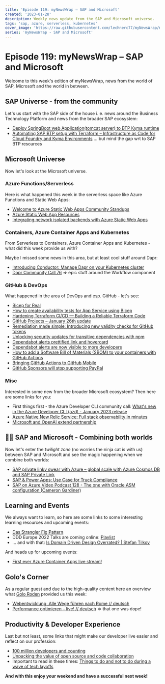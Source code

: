 ```yaml
---
title: 'Episode 119: myNewsWrap – SAP and Microsoft'
created: '2023-01-28'
description: Weekly news update from the SAP and Microsoft universe.
tags: 'sap, azure, serverless, kubernetes'
cover_image: 'https://raw.githubusercontent.com/lechnerc77/myNewsWrap/main/episodes/cover-images/episode119small.png'
series: 'myNewsWrap - SAP and Microsoft'
---
```


# Episode 119: myNewsWrap – SAP and Microsoft

Welcome to this week's edition of myNewsWrap, news from the world of SAP, Microsoft and the world in between.

## SAP Universe - from the community

Let's us start with the SAP side of the house i. e. news around the Business Technology Platform and news from the broader SAP ecosystem:

* [Deploy SpringBoot web Application(tomcat server) to BTP Kyma runtime](https://blogs.sap.com/2023/01/24/deployee-springboot-web-applicationtomcat-server-to-btp-kyma-runtime/)
* [Automating SAP BTP setup with Terraform – Infrastructure as Code for Cloud Foundry and Kyma Environments](https://blogs.sap.com/2023/01/23/automating-sap-btp-setup-with-terraform-infrastructure-as-code-for-cloud-foundry-and-kyma-environments/) ... but mind the gap wrt to SAP BTP resources

## Microsoft Universe

Now let's look at the Microsoft universe.

### Azure Functions/Serverless

Here is what happened this week in the serverless space like Azure Functions and Static Web Apps:

* [Welcome to Azure Static Web Apps Community Standups](https://www.youtube.com/live/7hTQJs9Ku5Y?feature=share)
* [Azure Static Web App Resources](https://dev.to/stacy_cash/azure-static-web-app-resources-3gnm)
* [Integrating network isolated backends with Azure Static Web Apps](https://techcommunity.microsoft.com/t5/apps-on-azure-blog/integrating-network-isolated-backends-with-azure-static-web-apps/ba-p/3721136)

### Containers, Azure Container Apps and Kubernetes

From Serverless to Containers, Azure Container Apps and Kubernetes - what did this week provide us with?

Maybe I missed some news in this area, but at least cool stuff around Dapr:

* [Introducing Conductor: Manage Dapr on your Kubernetes cluster](https://youtu.be/k4f_-_dOtO0)
* [Dapr Community Call 76](https://youtu.be/s1p9MNl4VGo) => epic stuff around the Workflow component

### GitHub & DevOps

What happened in the area of DevOps and esp. GitHub - let's see:

* [Bicep for Real](https://bicepforreal.com/)
* [How to create availability tests for App Service using Bicep](https://dev.to/azure/how-to-create-availability-tests-for-app-service-using-bicep-5364)
* [Hardening Terraform CI/CD — Building a Reliable Terraform Code](https://medium.com/@calvineotieno010/hardening-terraform-ci-cd-building-a-reliable-terraform-code-ff76eafaf1e1)
* [GitHub Projects – January 26th update](https://github.blog/changelog/2023-01-26-github-projects-january-26th-update/)
* [Remediation made simple: Introducing new validity checks for GitHub tokens](https://github.blog/2023-01-19-remediation-made-simple-introducing-new-validity-checks-for-github-tokens/)
* [Unlocking security updates for transitive dependencies with npm](https://github.blog/2023-01-19-unlocking-security-updates-for-transitive-dependencies-with-npm/)
* [Dependabot alerts prettified link and hovercard](https://github.blog/changelog/2023-01-24-dependabot-alerts-prettified-link-and-hovercard/)
* [Dependabot alerts are now visible to more developers](https://github.blog/2023-01-17-dependabot-alerts-are-now-visible-to-more-developers/)
* [How to add a Software Bill of Materials (SBOM) to your containers with GitHub Actions](https://actuated.dev/blog/sbom-in-github-actions)
* [Bringing GitHub Actions to GitHub Mobile](https://github.blog/2023-01-20-bringing-github-actions-to-github-mobile/)
* [GitHub Sponsors will stop supporting PayPal](https://github.blog/changelog/2023-01-23-github-sponsors-will-stop-supporting-paypal/)

### Misc

Interested in some new from the broader Microsoft ecosystem? Then here are some links for you:

* First things first - the Azure Developer CLI community call: [What's new in the Azure Developer CLI (azd) - January 2023 release](https://www.youtube.com/live/uhFXxHnhJts?feature=share)
* [Azure Native New Relic Service: Full stack observability in minutes](https://azure.microsoft.com/blog/azure-native-new-relic-service-full-stack-observability-in-minutes/)
* [Microsoft and OpenAI extend partnership](https://blogs.microsoft.com/blog/2023/01/23/microsoftandopenaiextendpartnership/)

## 🐱‍👤 SAP and Microsoft - Combining both worlds

Now let's enter the _twilight zone_ (no worries the ninja cat is with us) between SAP and Microsoft and see the magic happening when we combine both worlds:

* [SAP private linky swear with Azure – global scale with Azure Cosmos DB and SAP Private Link](https://blogs.sap.com/2023/01/27/sap-private-linky-swear-with-azure-global-scale-with-azure-cosmos-db-with-sap-private-link/)
* [SAP & Power Apps: Use Case for Truck Compliance](https://www.linkedin.com/pulse/sap-power-apps-use-case-truck-compliance-ronald-knienieder/)
* [SAP on Azure Video Podcast 128 - The one with Oracle ASM configuration (Cameron Gardiner)](https://youtu.be/lkbA-IX1EP0)

## Learning and Events

We always want to learn, so here are some links to some interesting learning resources and upcoming events:

* [Das Strangler Fig Pattern](https://www.youtube.com/live/QkIdWnwFuqo?feature=share)
* DDD Europe 2022 Talks are coming online: [Playlist](https://youtube.com/playlist?list=PLf9p-N3ltMTuLsC4ZtY0CXIBfldqiVbgG)
* ... and with that: [Is Domain Driven Design Overrated? | Stefan Tilkov](https://youtu.be/cTtO0oFohMY)

And heads up for upcoming events:

* [First ever Azure Container Apps live stream!](https://www.youtube.com/live/D4tNmIeoX0c?feature=share)

## Golo's Corner

As a regular guest and due to the high-quality content here an overview what [Golo Roden](https://twitter.com/goloroden) provided us this week:

* [Webentwicklung: Alle Wege führen nach Rome // deutsch](https://youtu.be/3C68px_o2qU) 
* [Performance optimieren – live! // deutsch](https://www.youtube.com/live/SsdC4acgzXg?feature=share) => that one was dope!

## Productivity & Developer Experience

Last but not least, some links that might make our developer live easier and reflect on our profession:

* [100 million developers and counting](https://github.blog/2023-01-25-100-million-developers-and-counting/)
* [Unpacking the value of open source and code collaboration](https://github.blog/2023-01-20-unpacking-the-value-of-open-source-and-code-collaboration/)
* Important to read in these times: [Things to do and not to do during a wave of tech layoffs](https://www.linkedin.com/pulse/things-do-during-wave-tech-layoffs-christian-heilmann-/)

**And with this enjoy your weekend and have a successful next week!**
